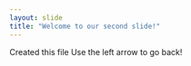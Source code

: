 ```yaml
---
layout: slide
title: "Welcome to our second slide!"
---
```

Created this file
Use the left arrow to go back!
